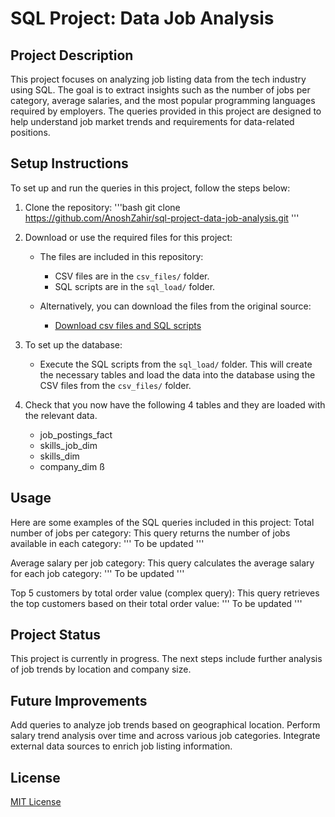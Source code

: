 # SQL Project: Data Job Analysis

## Project Description
This project focuses on analyzing job listing data from the tech industry using SQL. The goal is to extract insights such as the number of jobs per category, average salaries, and the most popular programming languages required by employers. The queries provided in this project are designed to help understand job market trends and requirements for data-related positions.

## Setup Instructions
To set up and run the queries in this project, follow the steps below:

1. Clone the repository:
'''bash
git clone https://github.com/AnoshZahir/sql-project-data-job-analysis.git
'''

2. Download or use the required files for this project:

   - The files are included in this repository:
     - CSV files are in the `csv_files/` folder.
     - SQL scripts are in the `sql_load/` folder.
   
   - Alternatively, you can download the files from the original source:
     - [Download csv files and SQL scripts](lukeb.co/sql_project_csvs)

3. To set up the database:
   - Execute the SQL scripts from the `sql_load/` folder. This will create the necessary tables and load the data into the database using the CSV files from the `csv_files/` folder.

5. Check that you now have the following 4 tables and they are loaded with the relevant data.
   - job_postings_fact
   - skills_job_dim
   - skills_dim
   - company_dim
ß
## Usage
Here are some examples of the SQL queries included in this project:
Total number of jobs per category: This query returns the number of jobs available in each category:
'''
To be updated
'''

Average salary per job category: This query calculates the average salary for each job category:
'''
To be updated
'''

Top 5 customers by total order value (complex query): This query retrieves the top customers based on their total order value:
'''
To be updated
'''
## Project Status
This project is currently in progress. The next steps include further analysis of job trends by location and company size.

## Future Improvements
Add queries to analyze job trends based on geographical location.
Perform salary trend analysis over time and across various job categories.
Integrate external data sources to enrich job listing information.

## License
[MIT License](https://opensource.org/licenses/MIT)